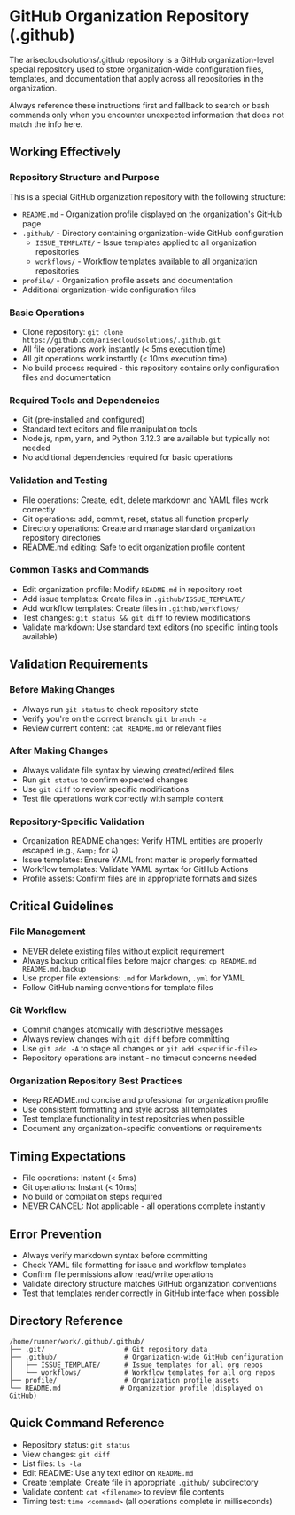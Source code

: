 # GitHub Organization Repository (.github)

The arisecloudsolutions/.github repository is a GitHub organization-level special repository used to store organization-wide configuration files, templates, and documentation that apply across all repositories in the organization.

Always reference these instructions first and fallback to search or bash commands only when you encounter unexpected information that does not match the info here.

## Working Effectively

### Repository Structure and Purpose
This is a special GitHub organization repository with the following structure:
- `README.md` - Organization profile displayed on the organization's GitHub page
- `.github/` - Directory containing organization-wide GitHub configuration
  - `ISSUE_TEMPLATE/` - Issue templates applied to all organization repositories
  - `workflows/` - Workflow templates available to all organization repositories
- `profile/` - Organization profile assets and documentation
- Additional organization-wide configuration files

### Basic Operations
- Clone repository: `git clone https://github.com/arisecloudsolutions/.github.git`
- All file operations work instantly (< 5ms execution time)
- All git operations work instantly (< 10ms execution time)
- No build process required - this repository contains only configuration files and documentation

### Required Tools and Dependencies
- Git (pre-installed and configured)
- Standard text editors and file manipulation tools
- Node.js, npm, yarn, and Python 3.12.3 are available but typically not needed
- No additional dependencies required for basic operations

### Validation and Testing
- File operations: Create, edit, delete markdown and YAML files work correctly
- Git operations: add, commit, reset, status all function properly
- Directory operations: Create and manage standard organization repository directories
- README.md editing: Safe to edit organization profile content

### Common Tasks and Commands
- Edit organization profile: Modify `README.md` in repository root
- Add issue templates: Create files in `.github/ISSUE_TEMPLATE/`
- Add workflow templates: Create files in `.github/workflows/`
- Test changes: `git status && git diff` to review modifications
- Validate markdown: Use standard text editors (no specific linting tools available)

## Validation Requirements

### Before Making Changes
- Always run `git status` to check repository state
- Verify you're on the correct branch: `git branch -a`
- Review current content: `cat README.md` or relevant files

### After Making Changes
- Always validate file syntax by viewing created/edited files
- Run `git status` to confirm expected changes
- Use `git diff` to review specific modifications
- Test file operations work correctly with sample content

### Repository-Specific Validation
- Organization README changes: Verify HTML entities are properly escaped (e.g., `&amp;` for `&`)
- Issue templates: Ensure YAML front matter is properly formatted
- Workflow templates: Validate YAML syntax for GitHub Actions
- Profile assets: Confirm files are in appropriate formats and sizes

## Critical Guidelines

### File Management
- NEVER delete existing files without explicit requirement
- Always backup critical files before major changes: `cp README.md README.md.backup`
- Use proper file extensions: `.md` for Markdown, `.yml` for YAML
- Follow GitHub naming conventions for template files

### Git Workflow
- Commit changes atomically with descriptive messages
- Always review changes with `git diff` before committing
- Use `git add -A` to stage all changes or `git add <specific-file>`
- Repository operations are instant - no timeout concerns needed

### Organization Repository Best Practices
- Keep README.md concise and professional for organization profile
- Use consistent formatting and style across all templates
- Test template functionality in test repositories when possible
- Document any organization-specific conventions or requirements

## Timing Expectations
- File operations: Instant (< 5ms)
- Git operations: Instant (< 10ms)
- No build or compilation steps required
- NEVER CANCEL: Not applicable - all operations complete instantly

## Error Prevention
- Always verify markdown syntax before committing
- Check YAML file formatting for issue and workflow templates
- Confirm file permissions allow read/write operations
- Validate directory structure matches GitHub organization conventions
- Test that templates render correctly in GitHub interface when possible

## Directory Reference
```
/home/runner/work/.github/.github/
├── .git/                    # Git repository data
├── .github/                 # Organization-wide GitHub configuration
│   ├── ISSUE_TEMPLATE/      # Issue templates for all org repos
│   └── workflows/           # Workflow templates for all org repos
├── profile/                 # Organization profile assets
└── README.md               # Organization profile (displayed on GitHub)
```

## Quick Command Reference
- Repository status: `git status`
- View changes: `git diff`
- List files: `ls -la`
- Edit README: Use any text editor on `README.md`
- Create template: Create file in appropriate `.github/` subdirectory
- Validate content: `cat <filename>` to review file contents
- Timing test: `time <command>` (all operations complete in milliseconds)